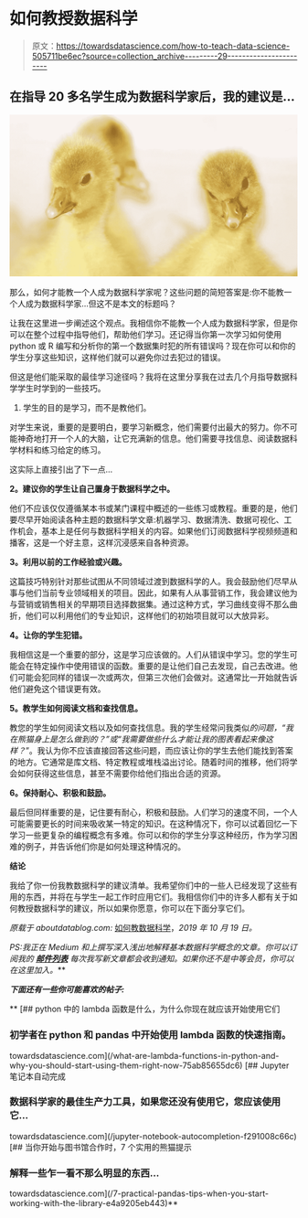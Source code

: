 # 如何教授数据科学

> 原文：<https://towardsdatascience.com/how-to-teach-data-science-505711be6ec?source=collection_archive---------29----------------------->

## 在指导 20 多名学生成为数据科学家后，我的建议是…

![](img/4cf518b1cc652b28ea983af30305d395.png)

那么，如何才能教一个人成为数据科学家呢？这些问题的简短答案是:你不能教一个人成为数据科学家…但这不是本文的标题吗？

让我在这里进一步阐述这个观点。我相信你不能教一个人成为数据科学家，但是你可以在整个过程中指导他们，帮助他们学习。还记得当你第一次学习如何使用 python 或 R 编写和分析你的第一个数据集时犯的所有错误吗？现在你可以和你的学生分享这些知识，这样他们就可以避免你过去犯过的错误。

但这是他们能采取的最佳学习途径吗？我将在这里分享我在过去几个月指导数据科学学生时学到的一些技巧。

1.  学生的目的是学习，而不是教他们。

对学生来说，重要的是要明白，要学习新概念，他们需要付出最大的努力。你不可能神奇地打开一个人的大脑，让它充满新的信息。他们需要寻找信息、阅读数据科学材料和练习给定的练习。

这实际上直接引出了下一点…

**2。建议你的学生让自己置身于数据科学之中。**

他们不应该仅仅遵循某本书或某门课程中概述的一些练习或教程。重要的是，他们要尽早开始阅读各种主题的数据科学文章:机器学习、数据清洗、数据可视化、工作机会，基本上是任何与数据科学相关的内容。如果他们订阅数据科学视频频道和播客，这是一个好主意，这样沉浸感来自各种资源。

**3。利用以前的工作经验或兴趣。**

这篇技巧特别针对那些试图从不同领域过渡到数据科学的人。我会鼓励他们尽早从事与他们当前专业领域相关的项目。因此，如果有人从事营销工作，我会建议他为与营销或销售相关的早期项目选择数据集。通过这种方式，学习曲线变得不那么曲折，他们可以利用他们的专业知识，这样他们的初始项目就可以大放异彩。

**4。让你的学生犯错。**

我相信这是一个重要的部分，这是学习应该做的。人们从错误中学习。您的学生可能会在特定操作中使用错误的函数。重要的是让他们自己去发现，自己去改进。他们可能会犯同样的错误一次或两次，但第三次他们会做对。这通常比一开始就告诉他们避免这个错误更有效。

**5。教学生如何阅读文档和查找信息。**

教您的学生如何阅读文档以及如何查找信息。我的学生经常问我类似*的问题，“我在熊猫身上是怎么做到的？”*或*“我需要做些什么才能让我的图表看起来像这样？*”。我认为你不应该直接回答这些问题，而应该让你的学生去他们能找到答案的地方。它通常是库文档、特定教程或堆栈溢出讨论。随着时间的推移，他们将学会如何获得这些信息，甚至不需要你给他们指出合适的资源。

**6。保持耐心、积极和鼓励。**

最后但同样重要的是，记住要有耐心，积极和鼓励。人们学习的速度不同，一个人可能需要更长的时间来吸收某一特定的知识。在这种情况下，你可以试着回忆一下学习一些更复杂的编程概念有多难。你可以和你的学生分享这种经历，作为学习困难的例子，并告诉他们你是如何处理这种情况的。

**结论**

我给了你一份我教数据科学的建议清单。我希望你们中的一些人已经发现了这些有用的东西，并将在与学生一起工作时应用它们。我相信你们中的许多人都有关于如何教授数据科学的建议，所以如果你愿意，你可以在下面分享它们。

*原载于 aboutdatablog.com:* [如何教数据科学](https://www.aboutdatablog.com/post/how-to-teach-data-science)，*2019 年 10 月 19 日。*

*PS:我正在 Medium 和*[](https://www.aboutdatablog.com/)**上撰写深入浅出地解释基本数据科学概念的文章。你可以订阅我的* [***邮件列表***](https://medium.com/subscribe/@konkiewicz.m) *每次我写新文章都会收到通知。如果你还不是中等会员，你可以在这里加入*[](https://medium.com/@konkiewicz.m/membership)**。***

***下面还有一些你可能喜欢的帖子:***

**[](/what-are-lambda-functions-in-python-and-why-you-should-start-using-them-right-now-75ab85655dc6) [## python 中的 lambda 函数是什么，为什么你现在就应该开始使用它们

### 初学者在 python 和 pandas 中开始使用 lambda 函数的快速指南。

towardsdatascience.com](/what-are-lambda-functions-in-python-and-why-you-should-start-using-them-right-now-75ab85655dc6) [](/jupyter-notebook-autocompletion-f291008c66c) [## Jupyter 笔记本自动完成

### 数据科学家的最佳生产力工具，如果您还没有使用它，您应该使用它…

towardsdatascience.com](/jupyter-notebook-autocompletion-f291008c66c) [](/7-practical-pandas-tips-when-you-start-working-with-the-library-e4a9205eb443) [## 当你开始与图书馆合作时，7 个实用的熊猫提示

### 解释一些乍一看不那么明显的东西…

towardsdatascience.com](/7-practical-pandas-tips-when-you-start-working-with-the-library-e4a9205eb443)**